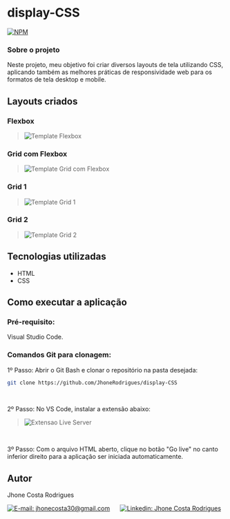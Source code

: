 # display-CSS
[![NPM](https://img.shields.io/npm/l/react)](https://github.com/JhoneRodrigues/chess-system-java/blob/main/LICENSE) 
### Sobre o projeto

Neste projeto, meu objetivo foi criar diversos layouts de tela utilizando CSS, aplicando também as melhores práticas de responsividade web para os formatos de tela desktop e mobile.

## Layouts criados
### Flexbox
> ![Template Flexbox](https://user-images.githubusercontent.com/110574688/268697168-8130846a-9168-4a68-9f2a-502ddece7383.png)

### Grid com Flexbox
> ![Template Grid com Flexbox](https://user-images.githubusercontent.com/110574688/268697337-0a3b7833-8aff-4a6e-9fe0-ba42766f51b8.png)

### Grid 1
> ![Template Grid 1](https://user-images.githubusercontent.com/110574688/268697593-6ee728ef-5c7c-4e5c-96c9-2fad01052bdb.png)

### Grid 2
> ![Template Grid 2](https://user-images.githubusercontent.com/110574688/268697755-a0f9c10e-1567-4e82-877f-ff6a845dd5a1.png)

## Tecnologias utilizadas
<ul>
  <li>HTML</li>
  <li>CSS</li>
</ul>

## Como executar a aplicação
### Pré-requisito:

Visual Studio Code.

### Comandos Git para clonagem:

1º Passo: Abrir o Git Bash e clonar o repositório na pasta desejada:

```bash
git clone https://github.com/JhoneRodrigues/display-CSS
```
</br>

2º Passo: No VS Code, instalar a extensão abaixo:
> ![Extensao Live Server](https://user-images.githubusercontent.com/110574688/268698181-799af655-2a0a-4653-849b-a9bcf3970bee.png)
</br>

3º Passo: Com o arquivo HTML aberto, clique no botão "Go live" no canto inferior direito para a aplicação ser iniciada automaticamente.

## Autor
<p>Jhone Costa Rodrigues</p>
<section align="left">  
  <div> 
    <a href = "mailto:jhonecosta30@gmail.com"><img src="https://img.shields.io/badge/-Gmail-%23333?style=for-the-badge&logo=gmail&logoColor=white" target="_blank" title="E-mail: jhonecosta30@gmail.com"></a>
      &nbsp;&nbsp;&nbsp;&nbsp;
    <a href="https://www.linkedin.com/in/jhone-rodrigues-79a080234/" target="_blank"><img src="https://img.shields.io/badge/-LinkedIn-%230077B5?style=for-the-badge&logo=linkedin&logoColor=white" target="_blank" title="Linkedin: Jhone Costa Rodrigues"></a>
  </div>
</section>
